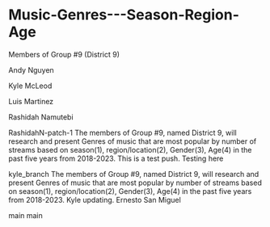 # Music-Genres---Season-Region-Age

Members of Group #9 (District 9)

Andy Nguyen

Kyle McLeod

Luis Martinez

Rashidah Namutebi

RashidahN-patch-1
The members of Group #9, named District 9, will research and present Genres of music that are most popular by number of streams based on season(1), region/location(2), Gender(3), Age(4) in the past five years from 2018-2023.
This is a test push.
Testing here 

kyle_branch
The members of Group #9, named District 9, will research and present Genres of music that are most popular by number of streams based on season(1), region/location(2), Gender(3), Age(4) in the past five years from 2018-2023. Kyle updating.
Ernesto San Miguel









 
 main
main
